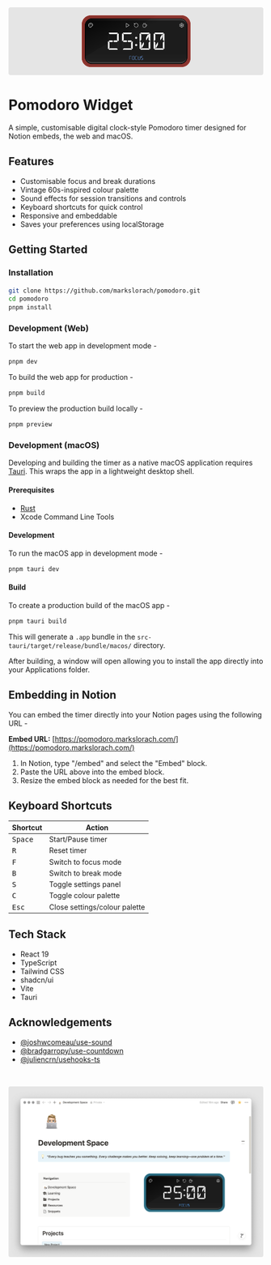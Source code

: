 ![banner](.github/readme-assets/notion-pomodoro-banner.png)

# Pomodoro Widget

A simple, customisable digital clock-style Pomodoro timer designed for Notion embeds, the web and macOS.

## Features

- Customisable focus and break durations
- Vintage 60s-inspired colour palette
- Sound effects for session transitions and controls
- Keyboard shortcuts for quick control
- Responsive and embeddable
- Saves your preferences using localStorage

## Getting Started

### Installation

```bash
git clone https://github.com/markslorach/pomodoro.git
cd pomodoro
pnpm install
```

### Development (Web)

To start the web app in development mode -

```bash
pnpm dev
```

To build the web app for production -

```bash
pnpm build
```

To preview the production build locally -

```bash
pnpm preview
```

### Development (macOS)

Developing and building the timer as a native macOS application requires [Tauri](https://tauri.app/). This wraps the app in a lightweight desktop shell.

#### Prerequisites
- [Rust](https://www.rust-lang.org/tools/install)
- Xcode Command Line Tools

#### Development

To run the macOS app in development mode -

```bash
pnpm tauri dev
```

#### Build

To create a production build of the macOS app -

```bash
pnpm tauri build
```

This will generate a `.app` bundle in the `src-tauri/target/release/bundle/macos/` directory.

After building, a window will open allowing you to install the app directly into your Applications folder.

## Embedding in Notion

You can embed the timer directly into your Notion pages using the following URL -

**Embed URL:** [https://pomodoro.markslorach.com/](https://pomodoro.markslorach.com/)

1. In Notion, type "/embed" and select the "Embed" block.
2. Paste the URL above into the embed block.
3. Resize the embed block as needed for the best fit.

## Keyboard Shortcuts

<table>
  <thead>
    <tr>
      <th>Shortcut</th>
      <th>Action</th>
    </tr>
  </thead>
  <tbody>
    <tr>
      <td><kbd>Space</kbd></td>
      <td>Start/Pause timer</td>
    </tr>
    <tr>
      <td><kbd>R</kbd></td>
      <td>Reset timer</td>
    </tr>
    <tr>
      <td><kbd>F</kbd></td>
      <td>Switch to focus mode</td>
    </tr>
    <tr>
      <td><kbd>B</kbd></td>
      <td>Switch to break mode</td>
    </tr>
    <tr>
      <td><kbd>S</kbd></td>
      <td>Toggle settings panel</td>
    </tr>
    <tr>
      <td><kbd>C</kbd></td>
      <td>Toggle colour palette</td>
    </tr>
    <tr>
      <td><kbd>Esc</kbd></td>
      <td>Close settings/colour palette</td>
    </tr>
  </tbody>
</table>

## Tech Stack

- React 19
- TypeScript
- Tailwind CSS
- shadcn/ui
- Vite
- Tauri


## Acknowledgements

- [@joshwcomeau/use-sound](https://github.com/joshwcomeau/use-sound)
- [@bradgarropy/use-countdown](https://github.com/bradgarropy/use-countdown)
- [@juliencrn/usehooks-ts](https://github.com/juliencrn/usehooks-ts.git)

<br/>

![banner](.github/readme-assets/notion-pomodoro-example.png)